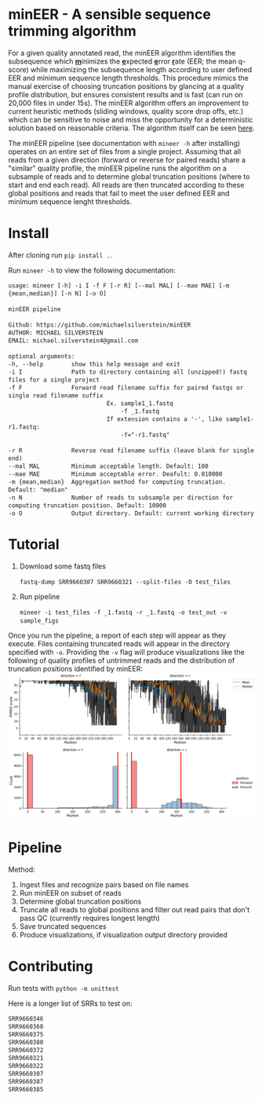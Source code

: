 # minEER - A sensible sequence trimming algorithm

 For a given quality annotated read, the minEER algorithm identifies the subsequence which <u>**m**</u>inimizes the <u>**e**</u>xpected <u>**e**</u>rror <u>**r**</u>ate (EER; the mean q-score) while maximizing the subsequence length according to user defined EER and minimum sequence length thresholds. This procedure mimics the manual exercise of choosing truncation positions by glancing at a quality profile distribution, but ensures consistent results and is fast (can run on 20,000 files in under 15s). The minEER algorithm offers an improvement to current heuristic methods (sliding windows, quality score drop offs, etc.) which can be sensitive to noise and miss the opportunity for a deterministic solution based on reasonable criteria. The algorithm itself can be seen [here](mineer/mineer.py).

The minEER pipeline (see documentation with `mineer -h` after installing) operates on an entire set of files from a single project. Assuming that all reads from a given direction (forward or reverse for paired reads) share a "similar" quality profile, the minEER pipeline runs the algorithm on a subsample of reads and to determine global truncation positions (where to start and end each read). All reads are then truncated according to these global positions and reads that fail to meet the user defined EER and minimum sequence lenght thresholds.

# Install
After cloning run `pip install .`. 

Run `mineer -h` to view the following documentation:

    usage: mineer [-h] -i I -f F [-r R] [--mal MAL] [--mae MAE] [-m {mean,median}] [-n N] [-o O]

    minEER pipeline

    Github: https://github.com/michaelsilverstein/minEER
    AUTHOR: MICHAEL SILVERSTEIN
    EMAIL: michael.silverstein4@gmail.com

    optional arguments:
    -h, --help        show this help message and exit
    -i I              Path to directory containing all (unzipped!) fastq files for a single project
    -f F              Forward read filename suffix for paired fastqs or single read filename suffix
                                Ex. sample1_1.fastq
                                    -f _1.fastq
                                If extension contains a '-', like sample1-r1.fastq:
                                    -f="-r1.fastq"
                            
    -r R              Reverse read filename suffix (leave blank for single end)
    --mal MAL         Minimum acceptable length. Default: 100
    --mae MAE         Minimum acceptable error. Deafult: 0.010000
    -m {mean,median}  Aggregation method for computing truncation. Default: "median"
    -n N              Number of reads to subsample per direction for computing truncation position. Default: 10000
    -o O              Output directory. Default: current working directory


# Tutorial
1. Download some fastq files

    `fastq-dump SRR9660307 SRR9660321 --split-files -O test_files`

2. Run  pipeline

    `mineer -i test_files -f _1.fastq -r _1.fastq -o test_out -v sample_figs`


Once you run the pipeline, a report of each step will appear as they execute. Files containing truncated reads will appear in the directory specified with `-o`. Providing the `-v` flag will produce visualizations like the following of quality profiles of untrimmed reads and the distribution of truncation positions identified by minEER:
![quality-profiles](sample_figs/phred_profiles.png)
![trunc-dist](sample_figs/trunc_dist.png)
# Pipeline

Method:

1. Ingest files and recognize pairs based on file names
2. Run minEER on subset of reads
3. Determine global truncation positions
4. Truncate all reads to global positions and filter out read pairs that don't pass QC (currently requires longest length)
5. Save truncated sequences
6. Produce visualizations, if visualization output directory provided

# Contributing
Run tests with `python -m unittest`

Here is a longer list of SRRs to test on:

    SRR9660346
    SRR9660368
    SRR9660375
    SRR9660380
    SRR9660372
    SRR9660321
    SRR9660322
    SRR9660307
    SRR9660387
    SRR9660385
